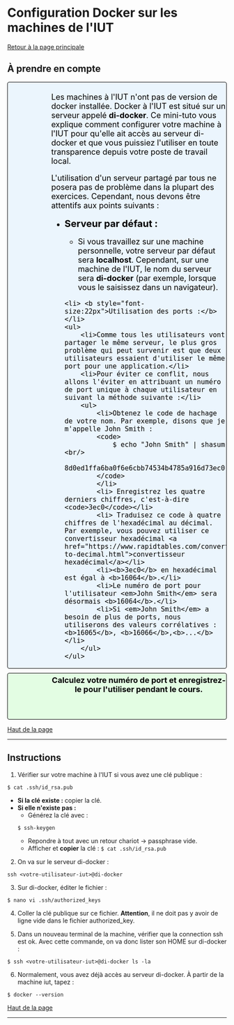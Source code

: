 <a id='main'></a>
# Configuration Docker sur les machines de l'IUT

[Retour à la page principale](../index.md)

## À prendre en compte
<div id="tip">
<p>
Les machines à l'IUT n'ont pas de version de docker installée. Docker à l'IUT est situé sur un serveur appelé <b>di-docker</b>. Ce mini-tuto vous explique comment configurer votre machine à l'IUT pour qu'elle ait accès au serveur di-docker et que vous puissiez l'utiliser en toute transparence depuis votre poste de travail local.
<p>

<p>
L'utilisation d'un serveur partagé par tous ne posera pas de problème dans la plupart des exercices. Cependant, nous devons être attentifs aux points suivants :

<ul>
	<li> <b style="font-size:22px">Serveur par défaut :</b></li>
	<ul>
		<li>Si vous travaillez sur une machine personnelle, votre serveur par défaut sera <b>localhost</b>. Cependant, sur une machine de l'IUT, le nom du serveur sera <b>di-docker</b> (par exemple, lorsque vous le saisissez dans un navigateur).</li>
	</ul>

	<li> <b style="font-size:22px">Utilisation des ports :</b></li>
	<ul>
		<li>Comme tous les utilisateurs vont partager le même serveur, le plus gros problème qui peut survenir est que deux utilisateurs essaient d'utiliser le même port pour une application.</li>
		<li>Pour éviter ce conflit, nous allons l'éviter en attribuant un numéro de port unique à chaque utilisateur en suivant la méthode suivante :</li>
		<ul>
			<li>Obtenez le code de hachage de votre nom. Par exemple, disons que je m'appelle John Smith :
			<code>
				$ echo "John Smith" | shasum <br/>
				8d0ed1ffa6ba0f6e6cbb74534b4785a916d73ec0
			</code>
			</li>
			<li> Enregistrez les quatre derniers chiffres, c'est-à-dire <code>3ec0</code></li>
			<li> Traduisez ce code à quatre chiffres de l'hexadécimal au décimal. Par exemple, vous pouvez utiliser ce convertisseur hexadécimal <a href="https://www.rapidtables.com/convert/number/hex-to-decimal.html">convertisseur hexadécimal</a></li>
			<li><b>3ec0</b> en hexadécimal est égal à <b>16064</b>.</li>
			<li>Le numéro de port pour l'utilisateur <em>John Smith</em> sera désormais <b>16064</b>.</li>
			<li>Si <em>John Smith</em> a besoin de plus de ports, nous utiliserons des valeurs corrélatives : <b>16065</b>, <b>16066</b>,<b>...</b></li>
		</ul>
	</ul>

</ul>

</p>
</div>

<div id="homework">
<b >Calculez votre numéro de port et enregistrez-le pour l'utiliser pendant le cours.</b>
</div>

[Haut de la page](#main)


---

## Instructions

1. Vérifier sur votre machine à l'IUT si vous avez une clé publique :

```
$ cat .ssh/id_rsa.pub
```

- **Si la clé existe :** copier la clé.
- **Si elle n'existe pas :**
    - Générez la clé avec : 
    ```shell
    $ ssh-keygen
    ```
    - Repondre à tout avec un retour chariot -> passphrase vide.
    - Afficher et **copier** la clé : ```$ cat .ssh/id_rsa.pub```


2. On va sur le serveur di-docker :

```shell
ssh <votre-utilisateur-iut>@di-docker
```

3. Sur di-docker, éditer le fichier :

```shell
$ nano vi .ssh/authorized_keys
```

4. Coller la clé publique sur ce fichier. **Attention**, il ne doit pas y avoir de ligne vide dans le fichier authorized_key.


5. Dans un nouveau terminal de la machine, vérifier que la connection ssh est ok. Avec cette commande, on va  donc lister son HOME sur di-docker :

```shell
$ ssh <votre-utilisateur-iut>@di-docker ls -la
```

6. Normalement, vous avez déjà accès au serveur di-docker. À partir de la machine iut, tapez :

```shell
$ docker --version
```



<!--<div id="attention">
	<p>
	Les images Docker occupent une certaine quantité d'espace sur votre disque dur. Normalement, ce n'est pas un problème si vous travaillez sur votre machine personelle. En revanche, si vous faites les exercices sur les machines de l'IUT, nous risquons de dépasser le quota de stockage. Pour éviter cela, n'oubliez pas de supprimer les images avec les commandes suivantes après la fin de chaque exercice.
	</p>

	<h3>1. Arrêter tous les conteneurs en cours d'exécution</h3>
	<p><code>
		docker stop $(docker ps -qa)
	</code></p>

	<h3>2. Supprimer tous les conteneurs</h3>
	<p><code>
		docker rm $(docker ps -qa)
	</code></p>

	<h3>3. Suppression de toutes les images Docker</h3>
	<p><code>
		docker rmi $(docker images -q)
	</code></p>
</div>-->

[Haut de la page](#main)


---

<style type="text/css" media="screen">
   #tip {
      min-height: 100px;
      background-image: url(images/tip.png);
      background-repeat: no-repeat;
      background-position: left ;
      margin-bottom: 10px;
      padding-left:100px;
      padding-top:5px;
     color: #000000;
     font-size: 18px !important;
     border-color: #FFFFFF; !important;
     background-color: rgba(84,174,255,0.1); !important;
     border-radius: 4px !important;
     border: 1px solid #000000; !important;
   }
   
      #homework {
      min-height: 100px;
      background-image: url(images/homework.png);
      background-repeat: no-repeat;
      background-position: left ;
      margin-bottom: 10px;
      padding-left:100px;
      padding-top:5px;
     color: #000000;
     font-size: 18px !important;
     border-color: #FFFFFF; !important;
     background-color: rgba(0,255,0,0.1); !important;
     border-radius: 4px !important;
     border: 1px solid #000000; !important;
     text-align: center;
     vertical-align: baseline;
   }
   
    #attention {
      min-height: 100px;
      background-image: url(images/attention.png);
      background-repeat: no-repeat;
      background-position: left ;
      margin-bottom: 10px;
      padding-left:100px;
      padding-top:5px;
     color: #000000;
     font-size: 18px !important;
     border-color: #FFFFFF; !important;
     background-color: rgba(255,0,0,0.1); !important;
     border-radius: 4px !important;
     border: 1px solid #000000; !important;
   }